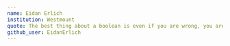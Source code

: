 ```yaml
---
name: Eidan Erlich 
institution: Westmount
quote: The best thing about a boolean is even if you are wrong, you are only off by a bit.
github_user: EidanErlich
---
```

